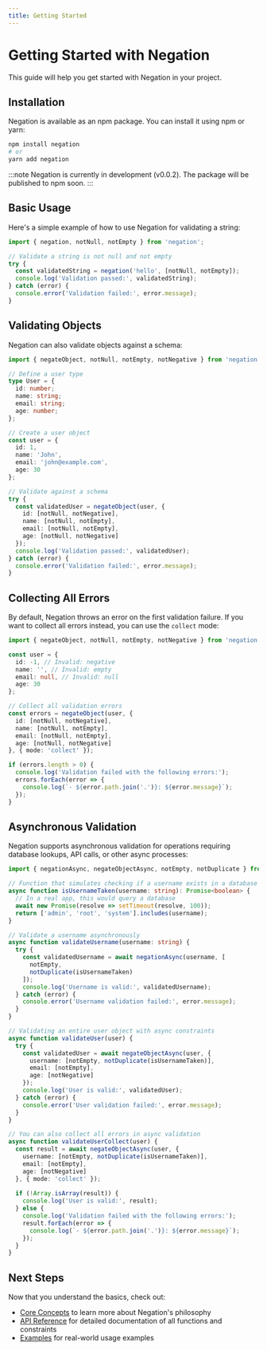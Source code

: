```yaml
---
title: Getting Started
---
```


# Getting Started with Negation

This guide will help you get started with Negation in your project.

## Installation

Negation is available as an npm package. You can install it using npm or yarn:

```bash
npm install negation
# or
yarn add negation
```

:::note
Negation is currently in development (v0.0.2). The package will be published to npm soon.
:::

## Basic Usage

Here's a simple example of how to use Negation for validating a string:

```typescript
import { negation, notNull, notEmpty } from 'negation';

// Validate a string is not null and not empty
try {
  const validatedString = negation('hello', [notNull, notEmpty]);
  console.log('Validation passed:', validatedString);
} catch (error) {
  console.error('Validation failed:', error.message);
}
```

## Validating Objects

Negation can also validate objects against a schema:

```typescript
import { negateObject, notNull, notEmpty, notNegative } from 'negation';

// Define a user type
type User = {
  id: number;
  name: string;
  email: string;
  age: number;
};

// Create a user object
const user = {
  id: 1,
  name: 'John',
  email: 'john@example.com',
  age: 30
};

// Validate against a schema
try {
  const validatedUser = negateObject(user, {
    id: [notNull, notNegative],
    name: [notNull, notEmpty],
    email: [notNull, notEmpty],
    age: [notNull, notNegative]
  });
  console.log('Validation passed:', validatedUser);
} catch (error) {
  console.error('Validation failed:', error.message);
}
```

## Collecting All Errors

By default, Negation throws an error on the first validation failure. If you want to collect all errors instead, you can use the `collect` mode:

```typescript
import { negateObject, notNull, notEmpty, notNegative } from 'negation';

const user = {
  id: -1, // Invalid: negative
  name: '', // Invalid: empty
  email: null, // Invalid: null
  age: 30
};

// Collect all validation errors
const errors = negateObject(user, {
  id: [notNull, notNegative],
  name: [notNull, notEmpty],
  email: [notNull, notEmpty],
  age: [notNull, notNegative]
}, { mode: 'collect' });

if (errors.length > 0) {
  console.log('Validation failed with the following errors:');
  errors.forEach(error => {
    console.log(`- ${error.path.join('.')}: ${error.message}`);
  });
}
```

## Asynchronous Validation

Negation supports asynchronous validation for operations requiring database lookups, API calls, or other async processes:

```typescript
import { negationAsync, negateObjectAsync, notEmpty, notDuplicate } from 'negation';

// Function that simulates checking if a username exists in a database
async function isUsernameTaken(username: string): Promise<boolean> {
  // In a real app, this would query a database
  await new Promise(resolve => setTimeout(resolve, 100));
  return ['admin', 'root', 'system'].includes(username);
}

// Validate a username asynchronously
async function validateUsername(username: string) {
  try {
    const validatedUsername = await negationAsync(username, [
      notEmpty,
      notDuplicate(isUsernameTaken)
    ]);
    console.log('Username is valid:', validatedUsername);
  } catch (error) {
    console.error('Username validation failed:', error.message);
  }
}

// Validating an entire user object with async constraints
async function validateUser(user) {
  try {
    const validatedUser = await negateObjectAsync(user, {
      username: [notEmpty, notDuplicate(isUsernameTaken)],
      email: [notEmpty],
      age: [notNegative]
    });
    console.log('User is valid:', validatedUser);
  } catch (error) {
    console.error('User validation failed:', error.message);
  }
}

// You can also collect all errors in async validation
async function validateUserCollect(user) {
  const result = await negateObjectAsync(user, {
    username: [notEmpty, notDuplicate(isUsernameTaken)],
    email: [notEmpty],
    age: [notNegative]
  }, { mode: 'collect' });
  
  if (!Array.isArray(result)) {
    console.log('User is valid:', result);
  } else {
    console.log('Validation failed with the following errors:');
    result.forEach(error => {
      console.log(`- ${error.path.join('.')}: ${error.message}`);
    });
  }
}
```

## Next Steps

Now that you understand the basics, check out:

- [Core Concepts](/guide/core-concepts) to learn more about Negation's philosophy
- [API Reference](/api/) for detailed documentation of all functions and constraints
- [Examples](/examples/) for real-world usage examples
